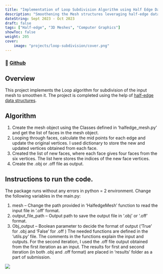 ```yaml
---
title: "Implementation of Loop Subdivision Algorithm using Half Edge Data Structure"
description: "Smoothening the Mesh structures leveraging half-edge data structures."
dateString: Sept 2023 - Oct 2023
draft: false
tags: ["Half-edge", "3D Meshes", "Computer Graphics"]
showToc: false
weight: 205
cover:
    image: "projects/loop-subdivision/cover.png"
--- 
```

### 🔗 [Github](https://github.com/vasavamsi/Implementation-of-Loop-Subdivision-Algorithm-using-Half-Edge-Data-Structure-in-Python.git)

## Overview
This project implements the Loop algorithm for subdivision of the input mesh to smoothen it. The project is completed using the help of <a href="https://github.com/carlosrojas/halfedge_mesh">half-edge data structures</a>.

## Algorithm 

1.  Create the mesh object using the Classes defined in ‘halfedge_mesh.py’ and get the list of faces in the mesh object.
2. Looping through faces, calculate the mid points for each edge and update the original vertices. I used dictionary to store the new and updated vertices obtained from each face.
3. Created the list of new faces, where each face gives four faces from the six vertices. The list here stores the indices of the new face vertices.
4. Create the .obj or .off file as output.


## Instructions to run the code.

The package runs without any errors in python = 2 environment. Change the following variables in the main.py:

1. mesh – Change the path provided in ‘HalfedgeMesh’ function to read the input file in ‘.off’ format.
2. output_file_path – Output path to save the output file in ‘.obj’ or ‘.off’ format.
3. Obj_output – Boolean parameter to decide the format of output (‘True’ for .obj and ‘False’ for .off ) The needed functions are defined in the ‘utils.py’ file. The comments in the functions explain the input and outputs. For the second iteration, I used the .off file output obtained from the first iteration as an input. The results for first and second iteration (in both .obj and .off format) are placed in ‘results’ folder as a part of submission.

![](/projects/loop-subdivision/results.png#center)